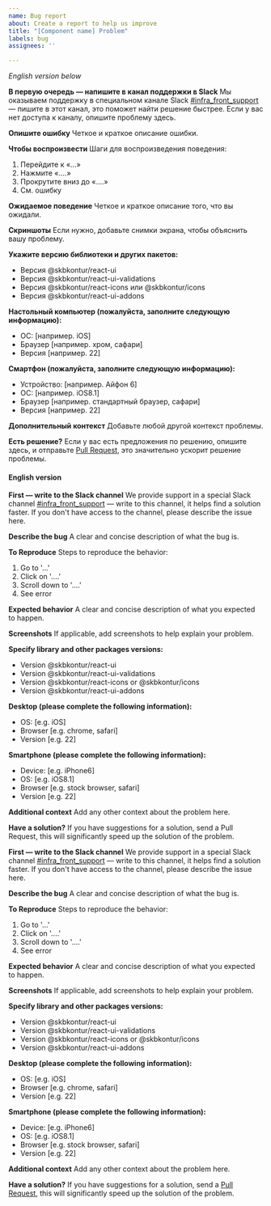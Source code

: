 ```yaml
---
name: Bug report
about: Create a report to help us improve
title: "[Component name] Problem"
labels: bug
assignees: ''

---
```


*English version below*

**В первую очередь — напишите в канал поддержки в Slack**
Мы оказываем поддержку в специальном канале Slack [#infra_front_support](https://kontur.slack.com/archives/C013HTCE18Q) — пишите в этот канал, это поможет  найти решение быстрее. Если у вас нет доступа к каналу, опишите проблему здесь.

**Опишите ошибку**
Четкое и краткое описание ошибки.

**Чтобы воспроизвести**
Шаги для воспроизведения поведения:
1. Перейдите к «...»
2. Нажмите «….»
3. Прокрутите вниз до «….»
4. См. ошибку

**Ожидаемое поведение**
Четкое и краткое описание того, что вы ожидали.

**Скриншоты**
Если нужно, добавьте снимки экрана, чтобы объяснить вашу проблему.

**Укажите версию библиотеки и других пакетов:**
 - Версия @skbkontur/react-ui
 - Версия @skbkontur/react-ui-validations
 - Версия @skbkontur/react-icons или @skbkontur/icons
 - Версия @skbkontur/react-ui-addons

**Настольный компьютер (пожалуйста, заполните следующую информацию):**
 - ОС: [например. iOS]
 - Браузер [например. хром, сафари]
 - Версия [например. 22]

**Смартфон (пожалуйста, заполните следующую информацию):**
 - Устройство: [например. Айфон 6]
 - ОС: [например. iOS8.1]
 - Браузер [например. стандартный браузер, сафари]
 - Версия [например. 22]

**Дополнительный контекст**
Добавьте любой другой контекст проблемы.

**Есть решение?**
Если у вас есть предложения по решению, опишите здесь, и отправьте [Pull Request](https://github.com/skbkontur/retail-ui/blob/master/contributing.md#pull-request), это значительно ускорит решение проблемы.


#### English version

**First — write to the Slack channel**
We provide support in a special Slack channel [#infra_front_support](https://kontur.slack.com/archives/C013HTCE18Q) — write to this channel, it helps find a solution faster. If you don't have access to the channel, please describe the issue here.

**Describe the bug**
A clear and concise description of what the bug is.

**To Reproduce**
Steps to reproduce the behavior:
1. Go to '...'
2. Click on '....'
3. Scroll down to '....'
4. See error

**Expected behavior**
A clear and concise description of what you expected to happen.

**Screenshots**
If applicable, add screenshots to help explain your problem.

**Specify library and other packages versions:**
 - Version @skbkontur/react-ui
 - Version @skbkontur/react-ui-validations
 - Version @skbkontur/react-icons or @skbkontur/icons
 - Version @skbkontur/react-ui-addons

**Desktop (please complete the following information):**
 - OS: [e.g. iOS]
 - Browser [e.g. chrome, safari]
 - Version [e.g. 22]

**Smartphone (please complete the following information):**
 - Device: [e.g. iPhone6]
 - OS: [e.g. iOS8.1]
 - Browser [e.g. stock browser, safari]
 - Version [e.g. 22]

**Additional context**
Add any other context about the problem here.

**Have a solution?**
If you have suggestions for a solution, send a Pull Request, this will significantly speed up the solution of the problem.



**First — write to the Slack channel**
We provide support in a special Slack channel [#infra_front_support](https://kontur.slack.com/archives/C013HTCE18Q) — write to this channel, it helps find a solution faster. If you don't have access to the channel, please describe the issue here.

**Describe the bug**
A clear and concise description of what the bug is.

**To Reproduce**
Steps to reproduce the behavior:
1. Go to '...'
2. Click on '....'
3. Scroll down to '....'
4. See error

**Expected behavior**
A clear and concise description of what you expected to happen.

**Screenshots**
If applicable, add screenshots to help explain your problem.

**Specify library and other packages versions:**
 - Version @skbkontur/react-ui
 - Version @skbkontur/react-ui-validations
 - Version @skbkontur/react-icons or @skbkontur/icons
 - Version @skbkontur/react-ui-addons

**Desktop (please complete the following information):**
 - OS: [e.g. iOS]
 - Browser [e.g. chrome, safari]
 - Version [e.g. 22]

**Smartphone (please complete the following information):**
 - Device: [e.g. iPhone6]
 - OS: [e.g. iOS8.1]
 - Browser [e.g. stock browser, safari]
 - Version [e.g. 22]

**Additional context**
Add any other context about the problem here.

**Have a solution?**
If you have suggestions for a solution, send a [Pull Request](https://github.com/skbkontur/retail-ui/blob/master/contributing.md#pull-request), this will significantly speed up the solution of the problem.
